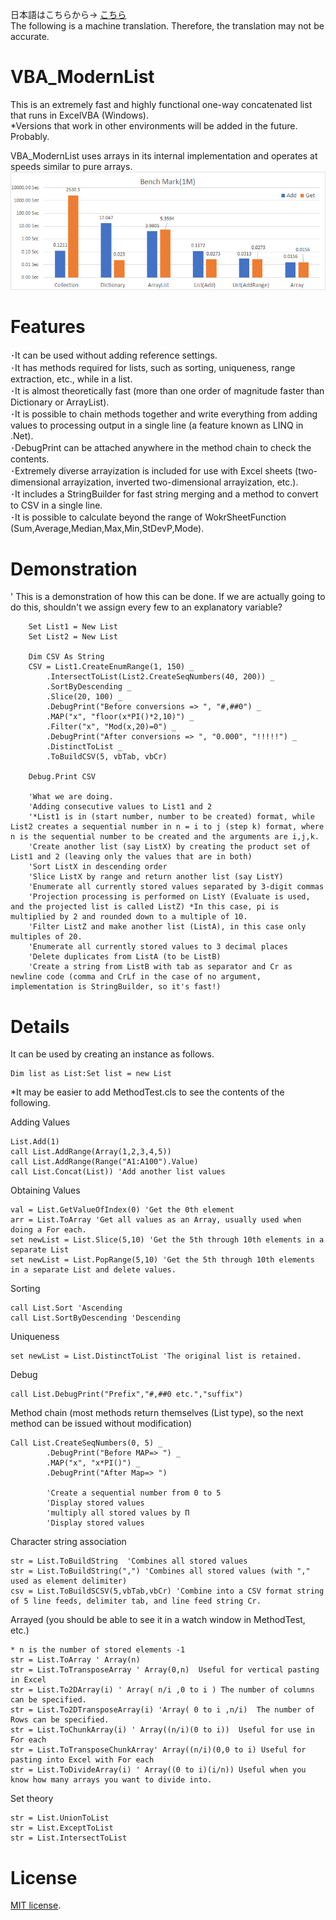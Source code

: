 日本語はこちらから→ [こちら](/README_Japanese.md)  
The following is a machine translation. Therefore, the translation may not be accurate.  
# VBA_ModernList
This is an extremely fast and highly functional one-way concatenated list that runs in ExcelVBA (Windows).   
*Versions that work in other environments will be added in the future. Probably.  
  
VBA_ModernList uses arrays in its internal implementation and operates at speeds similar to pure arrays.
 ![](/BenchMark.png?raw=true)   

# Features  
･It can be used without adding reference settings.  
･It has methods required for lists, such as sorting, uniqueness, range extraction, etc., while in a list.  
･It is almost theoretically fast (more than one order of magnitude faster than Dictionary or ArrayList).  
･It is possible to chain methods together and write everything from adding values to processing output in a single line (a feature known as LINQ in .Net).  
･DebugPrint can be attached anywhere in the method chain to check the contents.  
･Extremely diverse arrayization is included for use with Excel sheets (two-dimensional arrayization, inverted two-dimensional arrayization, etc.).  
･It includes a StringBuilder for fast string merging and a method to convert to CSV in a single line.  
･It is possible to calculate beyond the range of WokrSheetFunction (Sum,Average,Median,Max,Min,StDevP,Mode).  
 
 # Demonstration  
 ' This is a demonstration of how this can be done. If we are actually going to do this, shouldn't we assign every few to an explanatory variable?

```VBA
    Set List1 = New List
    Set List2 = New List
   
    Dim CSV As String
    CSV = List1.CreateEnumRange(1, 150) _
        .IntersectToList(List2.CreateSeqNumbers(40, 200)) _
        .SortByDescending _
        .Slice(20, 100) _
        .DebugPrint("Before conversions => ", "#,##0") _
        .MAP("x", "floor(x*PI()*2,10)") _
        .Filter("x", "Mod(x,20)=0") _
        .DebugPrint("After conversions => ", "0.000", "!!!!!") _
        .DistinctToList _
        .ToBuildCSV(5, vbTab, vbCr)
        
    Debug.Print CSV
   
    'What we are doing.
    'Adding consecutive values to List1 and 2
    '*List1 is in (start number, number to be created) format, while List2 creates a sequential number in n = i to j (step k) format, where n is the sequential number to be created and the arguments are i,j,k.
    'Create another list (say ListX) by creating the product set of List1 and 2 (leaving only the values that are in both)
    'Sort ListX in descending order
    'Slice ListX by range and return another list (say ListY)
    'Enumerate all currently stored values separated by 3-digit commas
    'Projection processing is performed on ListY (Evaluate is used, and the projected list is called ListZ) *In this case, pi is multiplied by 2 and rounded down to a multiple of 10.
    'Filter ListZ and make another list (ListA), in this case only multiples of 20.
    'Enumerate all currently stored values to 3 decimal places
    'Delete duplicates from ListA (to be ListB)
    'Create a string from ListB with tab as separator and Cr as newline code (comma and CrLf in the case of no argument, implementation is StringBuilder, so it's fast!)
```  

 
 
# Details
 
It can be used by creating an instance as follows.
```VBA
Dim list as List:Set list = new List
```  
*It may be easier to add MethodTest.cls to see the contents of the following.

Adding Values
```VBA
List.Add(1)
call List.AddRange(Array(1,2,3,4,5))
call List.AddRange(Range("A1:A100").Value)
call List.Concat(List)) 'Add another list values
```  

Obtaining Values
```VBA
val = List.GetValueOfIndex(0) 'Get the 0th element
arr = List.ToArray 'Get all values as an Array, usually used when doing a For each.
set newList = List.Slice(5,10) 'Get the 5th through 10th elements in a separate List
set newList = List.PopRange(5,10) 'Get the 5th through 10th elements in a separate List and delete values.
```  

Sorting
```VBA
call List.Sort 'Ascending 
call List.SortByDescending 'Descending
```  

Uniqueness
```VBA
set newList = List.DistinctToList 'The original list is retained.
```  

  
Debug
```VBA
call List.DebugPrint("Prefix","#,##0 etc.","suffix")
```  

Method chain
(most methods return themselves (List type), so the next method can be issued without modification)
```VBA
Call List.CreateSeqNumbers(0, 5) _
        .DebugPrint("Before MAP=> ") _
        .MAP("x", "x*PI()") _
        .DebugPrint("After Map=> ")
        
        'Create a sequential number from 0 to 5
        'Display stored values
        'multiply all stored values by Π
        'Display stored values
```  

Character string association
```VBA
str = List.ToBuildString  'Combines all stored values
str = List.ToBuildString(",") 'Combines all stored values (with "," used as element delimiter)
csv = List.ToBuildSCSV(5,vbTab,vbCr) 'Combine into a CSV format string of 5 line feeds, delimiter tab, and line feed string Cr.
```  

Arrayed 
(you should be able to see it in a watch window in MethodTest, etc.)
```VBA
* n is the number of stored elements -1
str = List.ToArray ' Array(n)
str = List.ToTransposeArray ' Array(0,n)  Useful for vertical pasting in Excel
str = List.To2DArray(i) ' Array( n/i ,0 to i ) The number of columns can be specified.
str = List.To2DTransposeArray(i) 'Array( 0 to i ,n/i)  The number of Rows can be specified.
str = List.ToChunkArray(i) ' Array((n/i)(0 to i))  Useful for use in For each
str = List.ToTransposeChunkArray' Array((n/i)(0,0 to i) Useful for pasting into Excel with For each
str = List.ToDivideArray(i) ' Array((0 to i)(i/n)) Useful when you know how many arrays you want to divide into.
```  
Set theory
```VBA
str = List.UnionToList 
str = List.ExceptToList
str = List.IntersectToList 
```  
 
# License
[MIT license](https://en.wikipedia.org/wiki/MIT_License).
